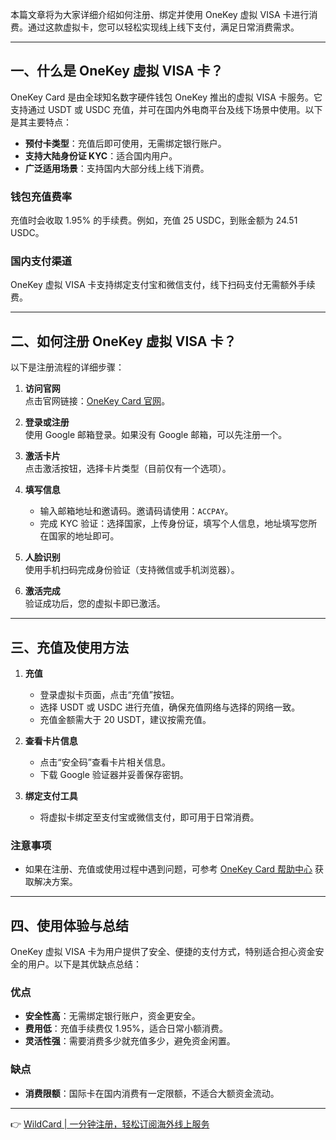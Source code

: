 本篇文章将为大家详细介绍如何注册、绑定并使用 OneKey 虚拟 VISA 卡进行消费。通过这款虚拟卡，您可以轻松实现线上线下支付，满足日常消费需求。

---

## 一、什么是 OneKey 虚拟 VISA 卡？

OneKey Card 是由全球知名数字硬件钱包 OneKey 推出的虚拟 VISA 卡服务。它支持通过 USDT 或 USDC 充值，并可在国内外电商平台及线下场景中使用。以下是其主要特点：

- **预付卡类型**：充值后即可使用，无需绑定银行账户。
- **支持大陆身份证 KYC**：适合国内用户。
- **广泛适用场景**：支持国内大部分线上线下消费。

### 钱包充值费率

充值时会收取 1.95% 的手续费。例如，充值 25 USDC，到账金额为 24.51 USDC。

### 国内支付渠道

OneKey 虚拟 VISA 卡支持绑定支付宝和微信支付，线下扫码支付无需额外手续费。

---

## 二、如何注册 OneKey 虚拟 VISA 卡？

以下是注册流程的详细步骤：

1. **访问官网**  
   点击官网链接：[OneKey Card 官网](https://bit.ly/bewildcard)。

2. **登录或注册**  
   使用 Google 邮箱登录。如果没有 Google 邮箱，可以先注册一个。

3. **激活卡片**  
   点击激活按钮，选择卡片类型（目前仅有一个选项）。

4. **填写信息**  
   - 输入邮箱地址和邀请码。邀请码请使用：`ACCPAY`。
   - 完成 KYC 验证：选择国家，上传身份证，填写个人信息，地址填写您所在国家的地址即可。

5. **人脸识别**  
   使用手机扫码完成身份验证（支持微信或手机浏览器）。

6. **激活完成**  
   验证成功后，您的虚拟卡即已激活。

---

## 三、充值及使用方法

1. **充值**  
   - 登录虚拟卡页面，点击“充值”按钮。
   - 选择 USDT 或 USDC 进行充值，确保充值网络与选择的网络一致。
   - 充值金额需大于 20 USDT，建议按需充值。

2. **查看卡片信息**  
   - 点击“安全码”查看卡片相关信息。
   - 下载 Google 验证器并妥善保存密钥。

3. **绑定支付工具**  
   - 将虚拟卡绑定至支付宝或微信支付，即可用于日常消费。

### 注意事项

- 如果在注册、充值或使用过程中遇到问题，可参考 [OneKey Card 帮助中心](https://bit.ly/bewildcard) 获取解决方案。

---

## 四、使用体验与总结

OneKey 虚拟 VISA 卡为用户提供了安全、便捷的支付方式，特别适合担心资金安全的用户。以下是其优缺点总结：

### 优点
- **安全性高**：无需绑定银行账户，资金更安全。
- **费用低**：充值手续费仅 1.95%，适合日常小额消费。
- **灵活性强**：需要消费多少就充值多少，避免资金闲置。

### 缺点
- **消费限额**：国际卡在国内消费有一定限额，不适合大额资金流动。

---

👉 [WildCard | 一分钟注册，轻松订阅海外线上服务](https://bit.ly/bewildcard)